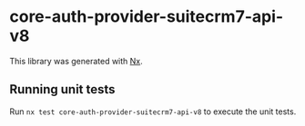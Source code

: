 # core-auth-provider-suitecrm7-api-v8

This library was generated with [Nx](https://nx.dev).

## Running unit tests

Run `nx test core-auth-provider-suitecrm7-api-v8` to execute the unit tests.

